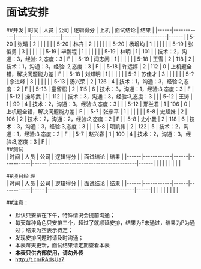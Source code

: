 # 面试安排

##开发
| 时间 |   人员     | 公司 |  逻辑得分  | 上机  |          面试结论                  | 结果 |
|------|------------|------|------------|------ |------------------------------------|------|
| 5-20 |   张晴     | 2    |            |       |                                    |      |
| 5-20 |   林卉     | 2    |            |       |                                    |      |
| 5-20 |   杨增均   | 1    |            |       |                                    |      |
| 5-19 |   张俊勇   | 3    |            |       |                                    |      |
| 5-19 |   毕鹏程   | 1    |            |       |                                    |      |
| 5-19 |   林明     | 1    |    101     |       |  技术：2，沟通：3，经验: 2,态度：3 | F    |
| 5-19 |   闫志闲	| 1    |            |       |                                    |      |
| 5-18 |   王雪		| 2    |    118     |   2   |  技术：1，沟通：3，经验: 2,态度：3 | F    |
| 5-18 |   许远婷	| 2    |    112     |   0   |  上机题全错，解决问题能力差        | F    |
| 5-18 |   刘知明   | 1    |            |       |                                    |      |
| 5-?  |   苏佳才   | 3    |            |       |                                    |      |
| 5-?  |   佘进峰   | 3    |            |       |                                    |      |
| 5-13 |   汤兴荣   | 2    |    126     |   4   | 技术：1，沟通：3，经验:2,态度：2   | F    |
| 5-13 |   童留松   | 2    |    115     |   6   | 技术：3，沟通：1，经验:3,态度：3   | F    |
| 5-12 |   操陈武   | 1    |    112     |       | 技术：3，沟通：3，经验:3,态度：3   |      |
| 5-12 |   王涛     | 1    |     99     |   4   | 技术：2，沟通：3，经验:3,态度：3   |      |
| 5-12 |   邢兰君   | 1    |    106     |   0   | 上机题全错，解决问题能力差         | F    |
| 5-?  |   张彦平   | 1    |            |       |                                    |      |
| 5-8  |   史超妹   | 2    |    106     |   2   | 技术：2，沟通：2，经验:2,态度：2   | F    |
| 5-8  |   史小曼   | 2    |    118     |   6   | 技术：3，沟通：3，经验:3,态度：3   |      |
| 5-8  |   项凯伟   | 2    |    122     |   5   | 技术：2，沟通：1，经验:3,态度：2   | F    |
| 5-7  |   赵兴春   | 1    |    100     |   4   | 技术：2，沟通：3，经验:3,态度：3   | F    |
|                       
##测试                       
| 时间 |   人员     | 公司 |  逻辑得分  |       |       面试结论                     | 结果 |
|------|------------|------|------------|------ |------------------------------------|------|
|      |            |      |            |       |                                    |      |
                                  
##项目经 理                                         
| 时间 |   人员     | 公司 |  逻辑得分  |       |      面试结论                      | 结果 |
|------|------------|------|------------|-----  |------------------------------------|------|
|      |            |      |            |       |                                    |      |


##注意：
* 默认只安排在下午，特殊情况会提前沟通；
* 每天每种角色只安排三个，超过了就顺延安排，结果为F未通过，结果为P为通过；结果为空表示待定；
* 发现安排问题时请及时沟通；
* 本表每天更新，面试结果请定期查看本表
* **本表只供内部使用，请勿外传**
* http://t.cn/RAdsUa7

